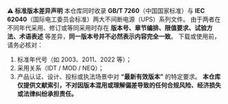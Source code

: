 **⚠️ 标准版本差异声明**
本仓库同时收录 **GB/T 7260**（中国国家标准）与 **IEC 62040**（国际电工委员会标准）两大不间断电源（UPS）系列文件。
由于两者在不同年代采用、修订或等同采用时存在 **版本号、章节编排、限值要求、试验方法、术语表述** 等差异，**同一版本号并不必然表示内容完全一致**。
下载或使用前，请务必核对：

1. 标准年代号（如 2003、2011、2022 等）；
2. 采用关系（IDT / MOD / NEQ）；
3. 产品认证、设计、投标或执法场景中对 **“最新有效版本”** 的特定要求。
   **本仓库仅提供文献索引，不对因版本混用或理解偏差导致的任何合规风险、经济损失或法律纠纷承担责任。**